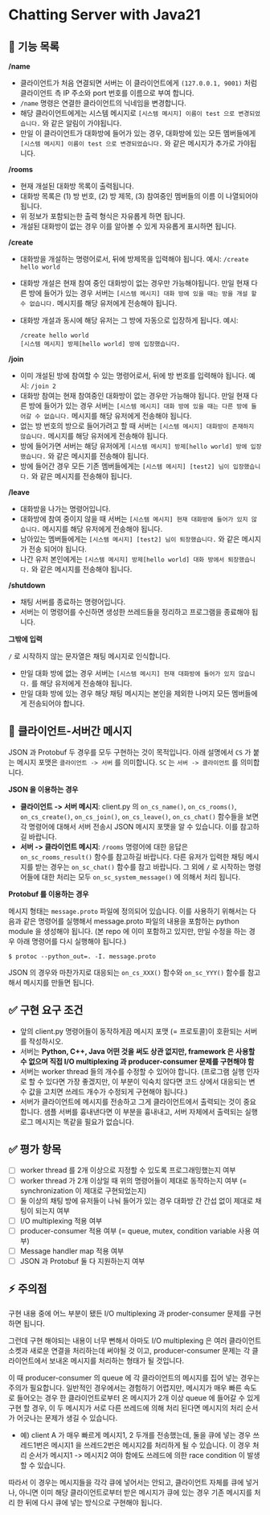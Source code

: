 # Chatting Server with Java21

## 🎯 **기능 목록**

**/name**

- 클라이언트가 처음 연결되면 서버는 이 클라이언트에게 `(127.0.0.1, 9001)` 처럼 클라이언트 측 IP 주소와 port 번호를 이름으로 부여 합니다.
- `/name` 명령은 연결한 클라이언트의 닉네임을 변경합니다.
- 해당 클라이언트에게는 시스템 메시지로 `[시스템 메시지] 이름이 test 으로 변경되었습니다.` 와 같은 알림이 가야됩니다.
- 만일 이 클라이언트가 대화방에 들어가 있는 경우, 대화방에 있는 모든 멤버들에게 `[시스템 메시지] 이름이 test 으로 변경되었습니다.` 와 같은 메시지가 추가로 가야됩니다.

**/rooms**

- 현재 개설된 대화방 목록이 출력됩니다.
- 대화방 목록은 (1) 방 번호, (2) 방 제목, (3) 참여중인 멤버들의 이름 이 나열되어야 됩니다.
- 위 정보가 포함되는한 출력 형식은 자유롭게 하면 됩니다.
- 개설된 대화방이 없는 경우 이를 알아볼 수 있게 자유롭게 표시하면 됩니다.

**/create**

- 대화방을 개설하는 명령어로서, 뒤에 방제목을 입력해야 됩니다. 예시: `/create hello world`
- 대화방 개설은 현재 참여 중인 대화방이 없는 경우만 가능해야됩니다. 만일 현재 다른 방에 들어가 있는 경우 서버는 `[시스템 메시지] 대화 방에 있을 때는 방을 개설 할 수 없습니다.` 메시지를 해당 유저에게 전송해야 됩니다.
- 대화방 개설과 동시에 해당 유저는 그 방에 자동으로 입장하게 됩니다. 예시:

    ```
    /create hello world
    [시스템 메시지] 방제[hello world] 방에 입장했습니다.
    ```


**/join**

- 이미 개설된 방에 참여할 수 있는 명령어로서, 뒤에 방 번호를 입력해야 됩니다. 예시: `/join 2`
- 대화방 참여는 현재 참여중인 대화방이 없는 경우만 가능해야 됩니다. 만일 현재 다른 방에 들어가 있는 경우 서버는 `[시스템 메시지] 대화 방에 있을 때는 다른 방에 들어갈 수 없습니다.` 메시지를 해당 유저에게 전송해야 됩니다.
- 없는 방 번호의 방으로 들어가려고 할 때 서버는 `[시스템 메시지] 대화방이 존재하지 않습니다.` 메시지를 해당 유저에게 전송해야 됩니다.
- 방에 들어가면 서버는 해당 유저에게 `[시스템 메시지] 방제[hello world] 방에 입장했습니다.` 와 같은 메시지를 전송해야 됩니다.
- 방에 들어간 경우 모든 기존 멤버들에게는 `[시스템 메시지] [test2] 님이 입장했습니다.` 와 같은 메시지를 전송해야 됩니다.

**/leave**

- 대화방을 나가는 명령어입니다.
- 대화방에 참여 중이지 않을 때 서버는 `[시스템 메시지] 현재 대화방에 들어가 있지 않습니다.` 메시지를 해당 유저에게 전송해야 됩니다.
- 남아있는 멤버들에게는 `[시스템 메시지] [test2] 님이 퇴장했습니다.` 와 같은 메시지가 전송 되어야 됩니다.
- 나간 유저 본인에게는 `[시스템 메시지] 방제[hello world] 대화 방에서 퇴장했습니다.` 와 같은 메시지를 전송해야 됩니다.

**/shutdown**

- 채팅 서버를 종료하는 명령어입니다.
- 서버는 이 명령어를 수신하면 생성한 쓰레드들을 정리하고 프로그램을 종료해야 됩니다.

**그밖에 입력**

`/` 로 시작하지 않는 문자열은 채팅 메시지로 인식합니다.

- 만일 대화 방에 없는 경우 서버는 `[시스템 메시지] 현재 대화방에 들어가 있지 않습니다.` 를 해당 유저에게 전송해야 됩니다.
- 만일 대화 방에 있는 경우 해당 채팅 메시지는 본인을 제외한 나머지 모든 멤버들에게 전송되어야 합니다.

## 📩 클라이언트-서버간 메시지

JSON 과 Protobuf 두 경우를 모두 구현하는 것이 목적입니다. 아래 설명에서 `CS` 가 붙는 메시지 포맷은 `클라이언트 -> 서버` 를 의미합니다. `SC` 는 `서버 -> 클라이언트` 를 의미합니다.

**JSON 을 이용하는 경우**

- **클라이언트 -> 서버 메시지**: client.py 의 `on_cs_name()`, `on_cs_rooms()`, `on_cs_create()`, `on_cs_join()`, `on_cs_leave()`, `on_cs_chat()` 함수들을 보면 각 명령어에 대해서 서버 전송시 JSON 메시지 포맷을 알 수 있습니다. 이를 참고하길 바랍니다.
- **서버 -> 클라이언트 메시지**: `/rooms` 명령어에 대한 응답은 `on_sc_rooms_result()` 함수를 참고하길 바랍니다. 다른 유저가 입력한 채팅 메시지를 받는 경우는 `on_sc_chat()` 함수를 참고 바랍니다. 그 외에 `/` 로 시작하는 명령어들에 대한 처리는 모두 `on_sc_system_message()` 에 의해서 처리 됩니다.

**Protobuf 를 이용하는 경우**

메시지 형태는 `message.proto` 파일에 정의되어 있습니다. 이를 사용하기 위해서는 다음과 같은 명령어를 실행해서 message.proto 파일의 내용을 포함하는 python module 을 생성해야 됩니다. (본 repo 에 이미 포함하고 있지만, 만일 수정을 하는 경우 아래 명령어를 다시 실행해야 됩니다.)

```
$ protoc --python_out=. -I. message.proto
```

JSON 의 경우와 마찬가지로 대응되는 `on_cs_XXX()` 함수와 `on_sc_YYY()` 함수를 참고해서 메시지를 만들면 됩니다.

## ✅ **구현 요구 조건**

- 앞의 client.py 명령어들이 동작하게끔 메시지 포맷 (= 프로토콜)이 호환되는 서버를 작성하시오.
- 서버는 **Python, C++, Java 어떤 것을 써도 상관 없지만, framework 은 사용할 수 없으며 직접 I/O multiplexing 과 producer-consumer 문제를 구현해야 함**
- 서버는 worker thread 들의 개수를 수정할 수 있어야 합니다. (프로그램 실행 인자로 할 수 있다면 가장 좋겠지만, 이 부분이 익숙치 않다면 코드 상에서 대응되는 변수 값을 고치면 쓰레드 개수가 수정되게 구현해야 됩니다.)
- 서버가 클라이언트에 메시지를 전송하고 그게 클라이언트에서 출력되는 것이 중요합니다. 샘플 서버를 흉내낸다면 이 부분을 흉내내고, 서버 자체에서 출력되는 실행 로그 메시지는 똑같을 필요가 없습니다.

## ✅ **평가 항목**

- [ ]  worker thread 를 2개 이상으로 지정할 수 있도록 프로그래밍했는지 여부
- [ ]  worker thread 가 2개 이상일 때 위의 명령어들이 제대로 동작하는지 여부 (= synchronization 이 제대로 구현되었는지)
- [ ]  둘 이상의 채팅 방에 유저들이 나눠 들어가 있는 경우 대화방 간 간섭 없이 제대로 채팅이 되는지 여부
- [ ]  I/O multiplexing 적용 여부
- [ ]  producer-consumer 적용 여부 (= queue, mutex, condition variable 사용 여부)
- [ ]  Message handler map 적용 여부
- [ ]  JSON 과 Protobuf 둘 다 지원하는지 여부

## ⚡ **주의점**

구현 내용 중에 어느 부분이 됐든 I/O multiplexing 과 proder-consumer 문제를 구현하면 됩니다.

그런데 구현 해야되는 내용이 너무 뻔해서 아마도 I/O multiplexing 은 여러 클라이언트 소켓과 새로운 연결을 처리하는데 써야될 것 이고, producer-consumer 문제는 각 클라이언트에서 보내온 메시지를 처리하는 형태가 될 것입니다.

이 때 producer-consumer 의 queue 에 각 클라이언트의 메시지를 집어 넣는 경우는 주의가 필요합니다. 일반적인 경우에서는 경험하기 어렵지만, 메시지가 매우 빠른 속도로 들어오는 경우 한 클라이언트로부터 온 메시지가 2개 이상 queue 에 들어갈 수 있게 구현 할 경우, 이 두 메시지가 서로 다른 쓰레드에 의해 처리 된다면 메시지의 처리 순서가 어긋나는 문제가 생길 수 있습니다.

- 예) client A 가 매우 빠르게 메시지1, 2 두개를 전송했는데, 둘을 큐에 넣는 경우 쓰레드1번은 메시지1 을 쓰레드2번은 메시지2를 처리하게 될 수 있습니다. 이 경우 처리 순서가 메시지1 -> 메시지2 여야 함에도 쓰레드에 의한 race condition 이 발생할 수 있습니다.

따라서 이 경우는 메시지들을 각각 큐에 넣어서는 안되고, 클라이언트 자체를 큐에 넣거나, 아니면 이미 해당 클라이언트로부터 받은 메시지가 큐에 있는 경우 기존 메시지를 처리 한 뒤에 다시 큐에 넣는 방식으로 구현해야 됩니다.